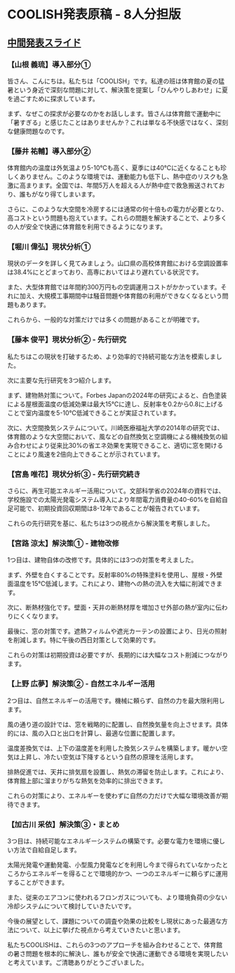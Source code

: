 # COOLISH発表原稿 - 8人分担版

## [中間発表スライド](slide/main.html)

### 【山根 義琉】導入部分①
皆さん、こんにちは。私たちは「COOLISH」です。私達の班は体育館の夏の猛暑という身近で深刻な問題に対して、解決策を提案し「ひんやりしあわせ」に夏を過ごすために探求しています。

まず、なぜこの探求が必要なのかをお話しします。皆さんは体育館で運動中に「暑すぎる」と感じたことはありませんか？これは単なる不快感ではなく、深刻な健康問題なのです。

### 【藤井 祐輔】導入部分②
体育館内の温度は外気温より5-10℃も高く、夏季には40℃に近くなることも珍しくありません。このような環境では、運動能力も低下し、熱中症のリスクも急激に高まります。全国では、年間5万人を超える人が熱中症で救急搬送されており、誰もがなり得てしまいます。

さらに、このような大空間を冷房するには通常の何十倍もの電力が必要となり、高コストという問題も抱えています。これらの問題を解決することで、より多くの人が安全で快適に体育館を利用できるようになります。

### 【堀川 偉弘】現状分析①
現状のデータを詳しく見てみましょう。山口県の高校体育館における空調設置率は38.4%にとどまっており、高専においてはより遅れている状況です。

また、大型体育館では年間約300万円もの空調運用コストがかかっています。それに加え、大規模工事期間中は騒音問題や体育館の利用ができなくなるという問題もあります。

これらから、一般的な対策だけでは多くの問題があることが明確です。

### 【藤本 俊平】現状分析② - 先行研究
私たちはこの現状を打破するため、より効率的で持続可能な方法を模索しました。

次に主要な先行研究を3つ紹介します。

まず、建物熱対策について。Forbes Japanの2024年の研究によると、白色塗装による屋根面温度の低減効果は最大15℃に達し、反射率を0.2から0.8に上げることで室内温度を5-10℃低減できることが実証されています。

次に、大空間換気システムについて。川崎医療福祉大学の2014年の研究では、体育館のような大空間において、風などの自然換気と空調機による機械換気の組み合わせにより従来比30%の省エネ効果を実現できること、適切に窓を開けることにより風速を2倍向上できることが示されています。

### 【宮島 唯花】現状分析③ - 先行研究続き
さらに、再生可能エネルギー活用について。文部科学省の2024年の資料では、学校施設での太陽光発電システム導入により年間電力消費量の40-60%を自給自足可能で、初期投資回収期間は8-12年であることが報告されています。

これらの先行研究を基に、私たちは3つの視点から解決策を考察しました。

### 【宮路 涼太】解決策① - 建物改修
1つ目は、建物自体の改修です。具体的には3つの対策を考えました。

まず、外壁を白くすることです。反射率80%の特殊塗料を使用し、屋根・外壁面温度を15℃低減します。これにより、建物への熱の流入を大幅に削減できます。

次に、断熱材強化です。壁面・天井の断熱材厚を増加させ外部の熱が室内に伝わりにくくなります。

最後に、窓の対策です。遮熱フィルムや遮光カーテンの設置により、日光の照射を削減します。特に午後の西日対策として効果的です。

これらの対策は初期投資は必要ですが、長期的には大幅なコスト削減につながります。

### 【上野 広夢】解決策② - 自然エネルギー活用
2つ目は、自然エネルギーの活用です。機械に頼らず、自然の力を最大限利用します。

風の通り道の設計では、窓を戦略的に配置し、自然換気量を向上させます。具体的には、風の入口と出口を計算し、最適な位置に配置します。

温度差換気では、上下の温度差を利用した換気システムを構築します。暖かい空気は上昇し、冷たい空気は下降するという自然の原理を活用します。

排熱促進では、天井に排気扇を設置し、熱気の滞留を防止します。これにより、体育館上部に溜まりがちな熱気を効率的に排出できます。

これらの対策により、エネルギーを使わずに自然の力だけで大幅な環境改善が期待できます。

### 【加古川 采依】解決策③・まとめ
3つ目は、持続可能なエネルギーシステムの構築です。必要な電力を環境に優しい方法で自給自足します。

太陽光発電や運動発電、小型風力発電などを利用し今まで得られていなかったところからエネルギーを得ることで環境的かつ、一つのエネルギーに頼らずに運用することができます。

また、従来のエアコンに使われるフロンガスについても、より環境負荷の少ない冷却システムについて検討していきたいです。

今後の展望として、課題についての調査や効果の比較をし現状にあった最適な方法について、以上に挙げた視点から考えていきたいと思います。

私たちCOOLISHは、これらの3つのアプローチを組み合わせることで、体育館の暑さ問題を根本的に解決し、誰もが安全で快適に運動できる環境を実現したいと考えています。ご清聴ありがとうございました。